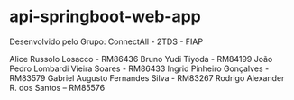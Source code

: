 # api-springboot-web-app

Desenvolvido pelo Grupo: ConnectAll - 2TDS - FIAP

Alice Russolo Losacco - RM86436
Bruno Yudi Tiyoda - RM84199
João Pedro Lombardi Vieira Soares - RM86433
Ingrid Pinheiro Gonçalves - RM83579
Gabriel Augusto Fernandes Silva - RM83267 
Rodrigo Alexander R. dos Santos – RM85576

